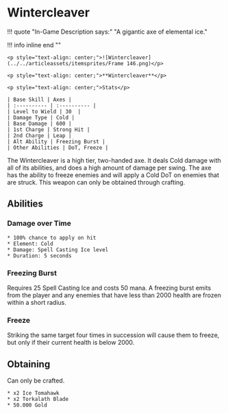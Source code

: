 # Wintercleaver

!!! quote "In-Game Description says:"
    "A gigantic axe of elemental ice."

!!! info inline end ""

    <p style="text-align: center;">![Wintercleaver](../../articleassets/itemsprites/Frame 146.png)</p>

    <p style="text-align: center;">**Wintercleaver**</p>

    <p style="text-align: center;">Stats</p>

    | Base Skill | Axes |
    | :---------- | :---------- |
    | Level to Wield | 30  |
    | Damage Type | Cold |
    | Base Damage | 600 |
    | 1st Charge | Strong Hit |
    | 2nd Charge | Leap |
    | Alt Ability | Freezing Burst |
    | Other Abilities | DoT, Freeze |

The Wintercleaver is a high tier, two-handed axe. It deals Cold damage with all of its abilities, and does a high amount of damage per swing. The axe has the ability to freeze enemies and will apply a Cold DoT on enemies that are struck. This weapon can only be obtained through crafting.

## Abilities

### Damage over Time

    * 100% chance to apply on hit
    * Element: Cold
    * Damage: Spell Casting Ice level
    * Duration: 5 seconds

### Freezing Burst

Requires 25 Spell Casting Ice and costs 50 mana. A freezing burst emits from the player and any enemies that have less than 2000 health are frozen within a short radius.

### Freeze

Striking the same target four times in succession will cause them to freeze, but only if their current health is below 2000.

## Obtaining

Can only be crafted.

    * x2 Ice Tomahawk
    * x2 Torkalath Blade
    * 50.000 Gold
